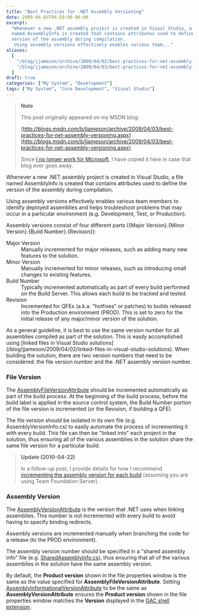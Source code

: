 ```yaml
---
title: "Best Practices for .NET Assembly Versioning"
date: 2009-04-03T04:59:00-06:00
excerpt:
  "Whenever a new .NET assembly project is created in Visual Studio, a file
  named AssemblyInfo is created that contains attributes used to define the
  version of the assembly during compilation. 
   Using assembly versions effectively enables various team..."
aliases:
  [
    "/blog/jjameson/archive/2009/04/02/best-practices-for-net-assembly-versioning.aspx",
    "/blog/jjameson/archive/2009/04/03/best-practices-for-net-assembly-versioning.aspx",
  ]
draft: true
categories: ["My System", "Development"]
tags: ["My System", "Core Development", "Visual Studio"]
---
```


> **Note**
>
> This post originally appeared on my MSDN blog:
>
> [http://blogs.msdn.com/b/jjameson/archive/2009/04/03/best-practices-for-net-assembly-versioning.aspx](http://blogs.msdn.com/b/jjameson/archive/2009/04/03/best-practices-for-net-assembly-versioning.aspx)
>
> Since
> [I no longer work for Microsoft](/blog/jjameson/2011/09/02/last-day-with-microsoft),
> I have copied it here in case that blog ever goes away.

Whenever a new .NET assembly project is created in Visual Studio, a file named
AssemblyInfo is created that contains attributes used to define the version of
the assembly during compilation.

Using assembly versions effectively enables various team members to identify
deployed assemblies and helps troubleshoot problems that may occur in a
particular environment (e.g. Development, Test, or Production).

Assembly versions consist of four different parts ({Major Version}.{Minor
Version}.{Build Number}.{Revision}):

<dl><dt>Major Version</dt><dd>Manually incremented for major releases, such as adding many new features to the solution.</dd><dt>Minor Version</dt><dd>Manually incremented for minor releases, such as introducing small changes to existing features.</dd><dt>Build Number</dt><dd>Typically incremented automatically as part of every build performed on the Build Server. This allows each build to be tracked and tested.</dd><dt>Revision</dt><dd>Incremented for QFEs (a.k.a. "hotfixes" or patches) to builds released into the Production environment (PROD). This is set to zero for the initial release of any major/minor version of the solution.</dd></dl>
As a general guideline, it is best to use the same version number for all
assemblies compiled as part of the solution. This is easily accomplished using
[linked files in Visual Studio solutions](/blog/jjameson/2009/04/02/linked-files-in-visual-studio-solutions).
When building the solution, there are two version numbers that need to be
considered: the file version number and the .NET assembly version number.

### File Version

The
[AssemblyFileVersionAttribute](http://msdn.microsoft.com/en-us/library/system.reflection.assemblyfileversionattribute%28VS.71%29.aspx)
should be incremented automatically as part of the build process. At the
beginning of the build process, before the build label is applied in the source
control system, the Build Number portion of the file version is incremented (or
the Revision, if building a QFE).

The file version should be isolated in its own file (e.g.
AssemblyVersionInfo.cs) to easily automate the process of incrementing it with
every build. This file can then be "linked into" each project in the solution,
thus ensuring all of the various assemblies in the solution share the same file
version for a particular build.

> **Update (2010-04-22)**
>
> In a follow-up post, I provide details for how I recommend
> [incrementing the assembly version for each build](/blog/jjameson/2010/03/25/incrementing-the-assembly-version-for-each-build)
> (assuming you are using Team Foundation Server).

### Assembly Version

The
[AssemblyVersionAttribute](http://msdn.microsoft.com/en-us/library/system.reflection.assemblyversionattribute.aspx)
is the version that .NET uses when linking assemblies. This number is not
incremented with every build to avoid having to specify binding redirects.

Assembly versions are incremented manually when branching the code for a release
(to the PROD environment).

The assembly version number should be specified in a "shared assembly info" file
(e.g.
[SharedAssemblyInfo.cs](/blog/jjameson/2009/04/03/shared-assembly-info-in-visual-studio-projects)),
thus ensuring that all of the various assemblies in the solution have the same
assembly version.

By default, the **Product version** shown in the file properties window is the
same as the value specified for **AssemblyFileVersionAttribute**. Setting
[AssemblyInformationalVersionAttribute](http://msdn.microsoft.com/en-us/library/system.reflection.assemblyinformationalversionattribute%28VS.71%29.aspx)
to be the same as **AssemblyVersionAttribute** ensures the **Product version**
shown in the file properties window matches the **Version** displayed in the
[GAC shell extension](http://msdn.microsoft.com/en-us/library/34149zk3.aspx).
